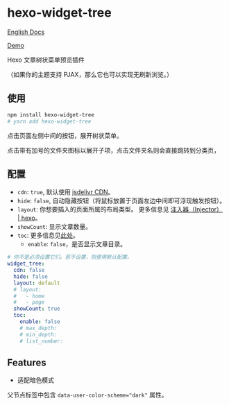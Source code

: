 # hexo-widget-tree

[English Docs](./README.md)

[Demo](https://hexo-theme-yun.yunyoujun.cn/yun/widget-tree.html)

Hexo 文章树状菜单预览插件

（如果你的主题支持 PJAX，那么它也可以实现无刷新浏览。）

## 使用

```sh
npm install hexo-widget-tree
# yarn add hexo-widget-tree
```

点击页面左侧中间的按钮，展开树状菜单。

点击带有加号的文件夹图标以展开子项，点击文件夹名则会直接跳转到分类页，

## 配置

- `cdn`: `true`, 默认使用 [jsdelivr CDN](https://cdn.jsdelivr.net/npm/hexo-widget-tree)。
- `hide`: `false`, 自动隐藏按钮（将鼠标放置于页面左边中间即可浮现触发按钮）。
- `layout`: 你想要插入的页面所属的布局类型。 更多信息见 [注入器（Injector） | hexo](https://hexo.io/zh-cn/api/injector.html#to-lt-string-gt)。
- `showCount`: 显示文章数量。
- `toc`: 更多信息见[此处](https://hexo.io/zh-cn/docs/helpers#toc)。
  - `enable`: `false`，是否显示文章目录。

```yaml
# 你不是必须设置它们。若不设置，则使用默认配置。
widget_tree:
  cdn: false
  hide: false
  layout: default
  # layout:
  #   - home
  #   - page
  showCount: true
  toc:
    enable: false
    # max_depth:
    # min_depth:
    # list_number:
```

## Features

- 适配暗色模式

父节点标签中包含 `data-user-color-scheme="dark"` 属性。

